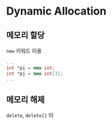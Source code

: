 # Dynamic Allocation
## 메모리 할당
`new` 키워드 이용
```cpp
...
int *pi = new int;
int *pj = new int[3];
...
```

## 메모리 해제
`delete`, `delete[]` 이
<!--stackedit_data:
eyJoaXN0b3J5IjpbNTkyMDU5NTg1XX0=
-->